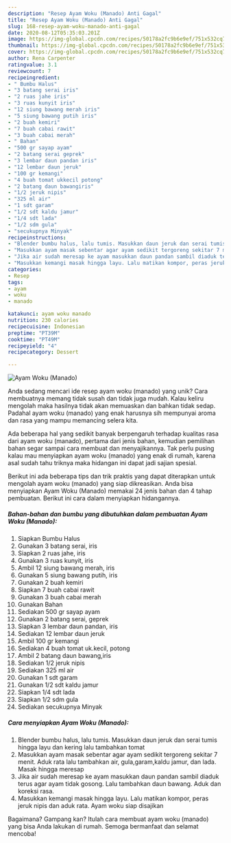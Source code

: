 ```yaml
---
description: "Resep Ayam Woku (Manado) Anti Gagal"
title: "Resep Ayam Woku (Manado) Anti Gagal"
slug: 168-resep-ayam-woku-manado-anti-gagal
date: 2020-08-12T05:35:03.201Z
image: https://img-global.cpcdn.com/recipes/50178a2fc9b6e9ef/751x532cq70/ayam-woku-manado-foto-resep-utama.jpg
thumbnail: https://img-global.cpcdn.com/recipes/50178a2fc9b6e9ef/751x532cq70/ayam-woku-manado-foto-resep-utama.jpg
cover: https://img-global.cpcdn.com/recipes/50178a2fc9b6e9ef/751x532cq70/ayam-woku-manado-foto-resep-utama.jpg
author: Rena Carpenter
ratingvalue: 3.1
reviewcount: 7
recipeingredient:
- " Bumbu Halus"
- "3 batang serai iris"
- "2 ruas jahe iris"
- "3 ruas kunyit iris"
- "12 siung bawang merah iris"
- "5 siung bawang putih iris"
- "2 buah kemiri"
- "7 buah cabai rawit"
- "3 buah cabai merah"
- " Bahan"
- "500 gr sayap ayam"
- "2 batang serai geprek"
- "3 lembar daun pandan iris"
- "12 lembar daun jeruk"
- "100 gr kemangi"
- "4 buah tomat ukkecil potong"
- "2 batang daun bawangiris"
- "1/2 jeruk nipis"
- "325 ml air"
- "1 sdt garam"
- "1/2 sdt kaldu jamur"
- "1/4 sdt lada"
- "1/2 sdm gula"
- "secukupnya Minyak"
recipeinstructions:
- "Blender bumbu halus, lalu tumis. Masukkan daun jeruk dan serai tumis hingga layu dan kering lalu tambahkan tomat"
- "Masukkan ayam masak sebentar agar ayam sedikit tergoreng sekitar 7 menit. Aduk rata lalu tambahkan air, gula,garam,kaldu jamur, dan lada. Masak hingga meresap"
- "Jika air sudah meresap ke ayam masukkan daun pandan sambil diaduk terus agar ayam tidak gosong. Lalu tambahkan daun bawang. Aduk dan koreksi rasa."
- "Masukkan kemangi masak hingga layu. Lalu matikan kompor, peras jeruk nipis dan aduk rata. Ayam woku siap disajikan"
categories:
- Resep
tags:
- ayam
- woku
- manado

katakunci: ayam woku manado 
nutrition: 230 calories
recipecuisine: Indonesian
preptime: "PT39M"
cooktime: "PT49M"
recipeyield: "4"
recipecategory: Dessert

---
```



![Ayam Woku (Manado)](https://img-global.cpcdn.com/recipes/50178a2fc9b6e9ef/751x532cq70/ayam-woku-manado-foto-resep-utama.jpg)

Anda sedang mencari ide resep ayam woku (manado) yang unik? Cara membuatnya memang tidak susah dan tidak juga mudah. Kalau keliru mengolah maka hasilnya tidak akan memuaskan dan bahkan tidak sedap. Padahal ayam woku (manado) yang enak harusnya sih mempunyai aroma dan rasa yang mampu memancing selera kita.



Ada beberapa hal yang sedikit banyak berpengaruh terhadap kualitas rasa dari ayam woku (manado), pertama dari jenis bahan, kemudian pemilihan bahan segar sampai cara membuat dan menyajikannya. Tak perlu pusing kalau mau menyiapkan ayam woku (manado) yang enak di rumah, karena asal sudah tahu triknya maka hidangan ini dapat jadi sajian spesial.


Berikut ini ada beberapa tips dan trik praktis yang dapat diterapkan untuk mengolah ayam woku (manado) yang siap dikreasikan. Anda bisa menyiapkan Ayam Woku (Manado) memakai 24 jenis bahan dan 4 tahap pembuatan. Berikut ini cara dalam menyiapkan hidangannya.

<!--inarticleads1-->

##### Bahan-bahan dan bumbu yang dibutuhkan dalam pembuatan Ayam Woku (Manado):

1. Siapkan  Bumbu Halus
1. Gunakan 3 batang serai, iris
1. Siapkan 2 ruas jahe, iris
1. Gunakan 3 ruas kunyit, iris
1. Ambil 12 siung bawang merah, iris
1. Gunakan 5 siung bawang putih, iris
1. Gunakan 2 buah kemiri
1. Siapkan 7 buah cabai rawit
1. Gunakan 3 buah cabai merah
1. Gunakan  Bahan
1. Sediakan 500 gr sayap ayam
1. Gunakan 2 batang serai, geprek
1. Siapkan 3 lembar daun pandan, iris
1. Sediakan 12 lembar daun jeruk
1. Ambil 100 gr kemangi
1. Sediakan 4 buah tomat uk.kecil, potong
1. Ambil 2 batang daun bawang,iris
1. Sediakan 1/2 jeruk nipis
1. Sediakan 325 ml air
1. Gunakan 1 sdt garam
1. Gunakan 1/2 sdt kaldu jamur
1. Siapkan 1/4 sdt lada
1. Siapkan 1/2 sdm gula
1. Sediakan secukupnya Minyak




<!--inarticleads2-->

##### Cara menyiapkan Ayam Woku (Manado):

1. Blender bumbu halus, lalu tumis. Masukkan daun jeruk dan serai tumis hingga layu dan kering lalu tambahkan tomat
1. Masukkan ayam masak sebentar agar ayam sedikit tergoreng sekitar 7 menit. Aduk rata lalu tambahkan air, gula,garam,kaldu jamur, dan lada. Masak hingga meresap
1. Jika air sudah meresap ke ayam masukkan daun pandan sambil diaduk terus agar ayam tidak gosong. Lalu tambahkan daun bawang. Aduk dan koreksi rasa.
1. Masukkan kemangi masak hingga layu. Lalu matikan kompor, peras jeruk nipis dan aduk rata. Ayam woku siap disajikan




Bagaimana? Gampang kan? Itulah cara membuat ayam woku (manado) yang bisa Anda lakukan di rumah. Semoga bermanfaat dan selamat mencoba!
